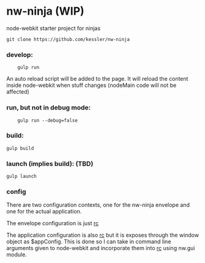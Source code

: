 nw-ninja (WIP)
==============

node-webkit starter project for ninjas

```
git clone https://github.com/kessler/nw-ninja
```

### develop:
```
	gulp run
```
An auto reload script will be added to the page. It will reload the content inside node-webkit when stuff changes (nodeMain code will not be affected)

### run, but not in debug mode:
```
	gulp run --debug=false
```
### build:
```
gulp build
```
### launch (implies build): (TBD)
```
gulp launch
```

### config

There are two configuration contexts, one for the nw-ninja envelope and one for the actual application.

The envelope configuration is just [rc](https://github.com/dominictarr/rc)

The application configuration is also [rc](https://github.com/dominictarr/rc) but it is exposes through the window object as $appConfig. This is done so I can take in command line arguments given to node-webkit and incorporate them into [rc](https://github.com/dominictarr/rc) using nw.gui module.